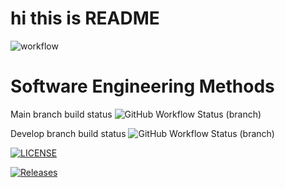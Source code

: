 <h1>hi this is README</h1>

![workflow](https://github.com/naingkhanthtet/sem/actions/workflows/main.yml/badge.svg)

# Software Engineering Methods

Main branch build status ![GitHub Workflow Status (branch)](https://img.shields.io/github/actions/workflow/status/naingkhanthtet/sem/main.yml?branch=main
)

Develop branch build status ![GitHub Workflow Status (branch)](https://img.shields.io/github/actions/workflow/status/naingkhanthtet/sem/main.yml?branch=develop
)

[![LICENSE](https://img.shields.io/github/license/naingkhanthtet/sem.svg?style=flat-square)](https://github.com/naingkhanthtet/sem/blob/master/LICENSE)

[![Releases](https://img.shields.io/github/release/naingkhanthtet/sem/all.svg?style=flat-square)](https://github.com/naingkhanthtet/sem/releases)